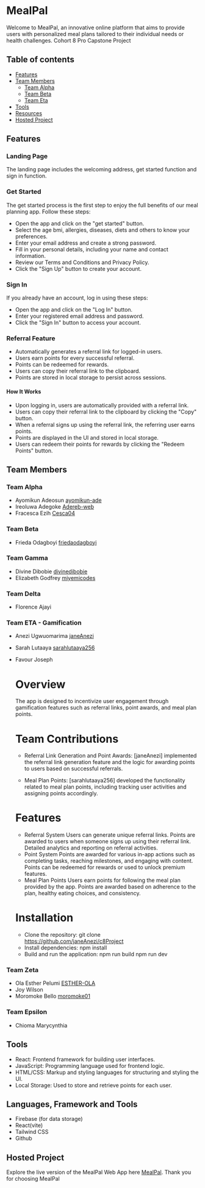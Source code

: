 # MealPal

Welcome to MealPal, an innovative online platform that aims to provide users with personalized meal plans tailored to their individual needs or health challenges.
Cohort 8 Pro Capstone Project

## Table of contents

- [Features]()
- [Team Members](#team-members)
  - [Team Alpha](#team-alpha)
  - [Team Beta](#team-beta)
  - [Team Eta](#team-eta)
- [Tools](#tools)
- [Resources](#resources)
- [Hosted Project](#hosted-project)

## Features

### Landing Page

The landing page includes the welcoming address, get started function and sign in function.

### Get Started

The get started process is the first step to enjoy the full benefits of our meal planning app. Follow these steps:

- Open the app and click on the "get started" button.
- Select the age bmi, allergies, diseases, diets and others to know your preferences.
- Enter your email address and create a strong password.
- Fill in your personal details, including your name and contact information.
- Review our Terms and Conditions and Privacy Policy.
- Click the "Sign Up" button to create your account.

### Sign In

If you already have an account, log in using these steps:

- Open the app and click on the "Log In" button.
- Enter your registered email address and password.
- Click the "Sign In" button to access your account.

### Referral Feature

- Automatically generates a referral link for logged-in users.
- Users earn points for every successful referral.
- Points can be redeemed for rewards.
- Users can copy their referral link to the clipboard.
- Points are stored in local storage to persist across sessions.

#### How It Works

- Upon logging in, users are automatically provided with a referral link.
- Users can copy their referral link to the clipboard by clicking the "Copy" button.
- When a referral signs up using the referral link, the referring user earns points.
- Points are displayed in the UI and stored in local storage.
- Users can redeem their points for rewards by clicking the "Redeem Points" button.

## Team Members

### Team Alpha

- Ayomikun Adeosun [ayomikun-ade](https://www.github.com/ayomikun-ade)
- Ireoluwa Adegoke [Adereb-web](https://www.github.com/Adereb-web)
- Fracesca Ezih [Cesca04](https://www.github.com/Cesca04)

### Team Beta

- Frieda Odagboyi [friedaodagboyi](https://www.github.com/friedaodagboyi)

### Team Gamma

- Divine Dibobie [divinedibobie](https://github.com/divinedibobie)
- Elizabeth Godfrey [miyemicodes](https://github.com/miyemicodes)

### Team Delta

- Florence Ajayi []()

### Team ETA - Gamification

- Anezi Ugwuomarima [janeAnezi](https://www.github.com/janeAnezi)
- Sarah Lutaaya [sarahlutaaya256](https://www.github.com/sarahlutaaya256)
- Favour Joseph []()

  # Overview

  The app is designed to incentivize user engagement through gamification features such as referral links, point awards, and meal plan points.

  # Team Contributions

  - Referral Link Generation and Point Awards: [janeAnezi] implemented the referral link generation feature and the logic for awarding points to users based on successful referrals.

  - Meal Plan Points: [sarahlutaaya256] developed the functionality related to meal plan points, including tracking user activities and assigning points accordingly.

  # Features

  - Referral System
    Users can generate unique referral links.
    Points are awarded to users when someone signs up using their referral link.
    Detailed analytics and reporting on referral activities.
  - Point System
    Points are awarded for various in-app actions such as completing tasks, reaching milestones, and engaging with content.
    Points can be redeemed for rewards or used to unlock premium features.
  - Meal Plan Points
    Users earn points for following the meal plan provided by the app.
    Points are awarded based on adherence to the plan, healthy eating choices, and consistency.

  # Installation

  - Clone the repository:
    git clone https://github.com/janeAnezi/c8Project
  - Install dependencies:
    npm install
  - Build and run the application:
    npm run build
    npm run dev

### Team Zeta

- Ola Esther Pelumi [ESTHER-OLA](https://github.com/ESTHER-OLA/c8Project)
- Joy Wilson []()
- Moromoke Bello [moromoke01](https://github.com/moromoke01/c8Project/tree/master)

### Team Epsilon

- Chioma Marycynthia []()

## Tools

- React: Frontend framework for building user interfaces.
- JavaScript: Programming language used for frontend logic.
- HTML/CSS: Markup and styling languages for structuring and styling the UI.
- Local Storage: Used to store and retrieve points for each user.

## Languages, Framework and Tools

- Firebase (for data storage)
- React(vite)
- Tailwind CSS
- Github

## Hosted Project

Explore the live version of the MealPal Web App here [MealPal](https://c8-project.vercel.app/).
Thank you for choosing MealPal
